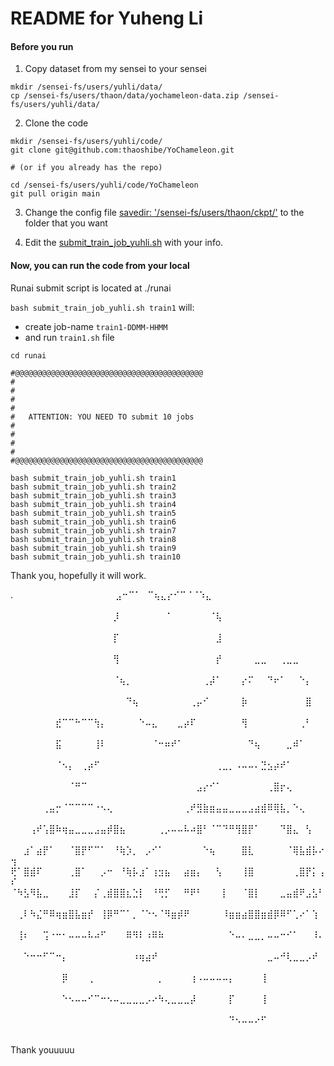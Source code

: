 # README for Yuheng Li

#### Before you run

1. Copy dataset from my sensei to your sensei

```
mkdir /sensei-fs/users/yuhli/data/
cp /sensei-fs/users/thaon/data/yochameleon-data.zip /sensei-fs/users/yuhli/data/
```

2. Clone the code

```
mkdir /sensei-fs/users/yuhli/code/
git clone git@github.com:thaoshibe/YoChameleon.git

# (or if you already has the repo)

cd /sensei-fs/users/yuhli/code/YoChameleon
git pull origin main
```

3. Change the config file [savedir: '/sensei-fs/users/thaon/ckpt/'](https://github.com/thaoshibe/YoChameleon/blob/main/config/selfprompting.yaml#L26) to the folder that you want

4. Edit the [submit_train_job_yuhli.sh](https://github.com/thaoshibe/YoChameleon/blob/main/runai/submit_train_job_yuhli.sh) with your info.

#### Now, you can run the code from your local

Runai submit script is located at ./runai

`bash submit_train_job_yuhli.sh train1` will:
- create job-name `train1-DDMM-HHMM`
- and run `train1.sh` file


```
cd runai

#@@@@@@@@@@@@@@@@@@@@@@@@@@@@@@@@@@@@@@@@@@
#
#   
#   
#   
#   ATTENTION: YOU NEED TO submit 10 jobs
#   
#   
#   
#
#@@@@@@@@@@@@@@@@@@@@@@@@@@@@@@@@@@@@@@@@@@

bash submit_train_job_yuhli.sh train1
bash submit_train_job_yuhli.sh train2
bash submit_train_job_yuhli.sh train3
bash submit_train_job_yuhli.sh train4
bash submit_train_job_yuhli.sh train5
bash submit_train_job_yuhli.sh train6
bash submit_train_job_yuhli.sh train7
bash submit_train_job_yuhli.sh train8
bash submit_train_job_yuhli.sh train9
bash submit_train_job_yuhli.sh train10
```

Thank you, hopefully it will work. 

.⠀⠀⠀⠀⠀⠀⠀⠀⠀⠀⠀⠀⠀⠀⠀⠀⣠⠒⠉⠁⠀⠉⢦⣄⡔⠊⠉⠈⠈⠱⣄⠀⠀⠀⠀⠀⠀⠀⠀⠀⠀⠀⠀⠀⠀⠀⠀⠀⠀
⠀⠀⠀⠀⠀⠀⠀⠀⠀⠀⠀⠀⠀⠀⠀⠀⡸⠀⠀⠀⠀⠀⠀⠀⠈⠀⠀⠀⠀⠀⠀⠈⢧⠀⠀⠀⠀⠀⠀⠀⠀⠀⠀⠀⠀⠀⠀⠀⠀⠀
⠀⠀⠀⠀⠀⠀⠀⠀⠀⠀⠀⠀⠀⠀⠀⠀⡏⠀⠀⠀⠀⠀⠀⠀⠀⠀⠀⠀⠀⠀⠀⠀⣸⠀⠀⠀⠀⠀⠀⠀⠀⠀⠀⠀⠀⠀⠀⠀⠀⠀
⠀⠀⠀⠀⠀⠀⠀⠀⠀⠀⠀⠀⠀⠀⠀⠀⢻⠀⠀⠀⠀⠀⠀⠀⠀⠀⠀⠀⠀⠀⠀⠀⡞⠀⠀⠀⠀⠀⣀⣀⠀⠀⢀⣀⣀⠀⠀⠀⠀⠀
⠀⠀⠀⠀⠀⠀⠀⠀⠀⠀⠀⠀⠀⠀⠀⠀⠈⢦⡀⠀⠀⠀⠀⠀⠀⠀⠀⠀⠀⠀⢀⡼⠁⠀⠀⠀⡔⠍⠀⠀⠙⠖⠁⠀⠀⠑⡄⠀⠀⠀
⠀⠀⠀⠀⠀⠀⠀⠀⠀⠀⠀⠀⠀⠀⠀⠀⠀⠀⠙⢦⠀⠀⠀⠀⠀⠀⠀⠀⢀⡤⠊⠀⠀⠀⠀⠀⡷⠀⠀⠀⠀⠀⠀⠀⠀⠀⣿⠀⠀⠀
⠀⠀⠀⠀⠀⠀⠀⣞⠉⠉⠓⠉⠉⢳⡄⠀⠀⠀⠀⠀⠑⠤⣄⠀⠀⠀⣀⡴⠏⠀⠀⠀⠀⠀⠀⠀⢻⠀⠀⠀⠀⠀⠀⠀⠀⢀⠃⠀⠀⠀
⠀⠀⠀⠀⠀⠀⠀⣯⠀⠀⠀⠀⠀⢸⠇⠀⠀⠀⠀⠀⠀⠀⠈⠒⠶⠞⠁⠀⠀⠀⠀⠀⠀⠀⠀⠀⠀⠙⢦⠀⠀⠀⠀⣀⠾⠁⠀⠀⠀⠀
⠀⠀⠀⠀⠀⠀⠀⠈⠢⡄⠀⢀⡴⠋⠀⠀⠀⠀⠀⠀⠀⠀⠀⠀⠀⠀⠀⠀⠀⠀⠀⠀⢀⣀⡀⠠⠤⠤⠄⣙⣢⡴⠞⠁⠀⠀⠀⠀⠀⠀
⠀⠀⠀⠀⠀⠀⠀⠀⠀⠈⠛⠉⠀⠀⠀⠀⠀⠀⠀⠀⠀⠀⠀⠀⠀⠀⠀⠀⠀⣠⡔⠊⠁⠀⠀⠀⠀⠀⠀⠀⢀⣿⡖⢄⠀⠀⠀⠀⠀⠀
⠀⠀⠀⠀⠀⢀⣤⡒⠈⠉⠉⠉⠉⠐⠢⢄⠀⠀⠀⠀⠀⠀⠀⠀⠀⠀⠀⢀⠞⣻⣷⣶⣤⣤⣀⣀⣀⣠⣴⣾⠿⢿⣧⡀⠑⢄⠀⠀⠀⠀
⠀⠀⠀⢠⠞⢡⣿⠷⢶⣤⣀⣀⣀⣠⣤⡾⣿⣦⠀⠀⠀⠀⠀⢀⡠⠤⠤⠧⠴⣿⠃⠈⠉⠙⠛⢻⣿⡟⠁⠀⠀⠀⠙⣿⣄⠀⢣⠀⠀⠀
⠀⠀⣰⠁⣴⡟⠁⠀⠀⠈⣿⡟⠋⠉⠁⠀⠘⢷⡱⡀⠀⡠⠊⠁⠀⠀⠀⠀⠀⠀⠑⢦⠀⠀⠀⠀⣿⣇⠀⠀⠀⠀⠀⠈⢿⣧⣾⡧⠔⢲
⢟⠁⣿⣾⠏⠀⠀⠀⠀⢀⣿⠁⠀⠀⡠⠒⠀⠘⢷⡧⣰⠁⢰⣲⣦⠀⠀⣴⣶⡄⠀⠀⢣⠀⠀⠀⢸⣿⠀⠀⠀⠀⠀⠀⢀⣿⡟⡅⢠⠎
⠈⠳⣣⠻⣧⣀⠀⠀⠀⣸⡏⠀⠀⡌⢀⣾⣿⣿⣆⣑⡇⠀⠘⢛⡋⠀⠀⠛⠟⠃⠀⠀⠀⡇⠀⠀⠈⣿⡇⠀⠀⠀⣀⣤⣾⠟⣠⣣⠃⠀
⠀⢀⠇⠳⣌⠛⠿⢶⣶⣿⣧⣶⡞⠀⢸⡿⠛⠉⠁⡀⠈⠑⠢⠈⠻⣶⡾⠟⠀⠀⠀⠀⠀⠸⣶⣶⣴⣿⣿⣶⣾⡿⠿⠋⢁⠔⠁⢱⠀⠀
⠀⢸⠆⠀⠀⢩⠐⠒⠂⠤⠤⠤⠧⠴⠋⠀⠀⠀⠿⠻⠇⠰⠿⠷⠀⠀⠀⠀⠀⠀⠀⠀⠀⠀⠑⠤⠄⣀⣀⡀⠤⠤⠒⠊⠁⠀⠀⠸⠄⠀
⠀⠀⠑⠒⠒⠋⠉⠒⡄⠀⠀⠀⠀⠀⠀⠀⠀⠀⠀⠰⢶⣴⠞⠀⠀⠀⠀⠀⠀⠀⠀⠀⠀⠀⠀⠀⠀⠀⠀⠀⣀⠤⠚⢇⣀⣀⡠⠞⠀⠀
⠀⠀⠀⠀⠀⠀⠀⠀⡿⠀⠀⠀⢀⠀⠀⠀⠀⠀⠀⠀⠀⠀⠀⡀⠀⠀⠀⠀⢰⠠⠤⠤⠤⠤⡄⠀⠀⠀⠀⢸⠀⠀⠀⠀⠀⠀⠀⠀⠀⠀
⠀⠀⠀⠀⠀⠀⠀⠀⠑⠢⠤⠤⠊⠉⠒⠢⠤⣀⣀⣀⣀⡠⠔⠳⢄⣀⣀⣀⡼⠀⠀⠀⠀⠀⡏⠀⠀⠀⠀⢸⠀⠀⠀⠀⠀⠀⠀⠀⠀⠀
⠀⠀⠀⠀⠀⠀⠀⠀⠀⠀⠀⠀⠀⠀⠀⠀⠀⠀⠀⠀⠀⠀⠀⠀⠀⠀⠀⠀⠀⠀⠀⠀⠀⠀⠙⠢⠤⠤⠔⠋⠀⠀⠀⠀⠀⠀⠀⠀⠀⠀

Thank youuuuu